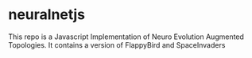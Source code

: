 # neuralnetjs
This repo is a Javascript Implementation of Neuro Evolution Augmented Topologies. It contains a version of FlappyBird and SpaceInvaders
